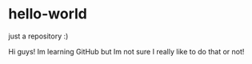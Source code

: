 # hello-world
just a repository :)

Hi guys!
Im learning GitHub but Im not sure I really like to do that or not!
